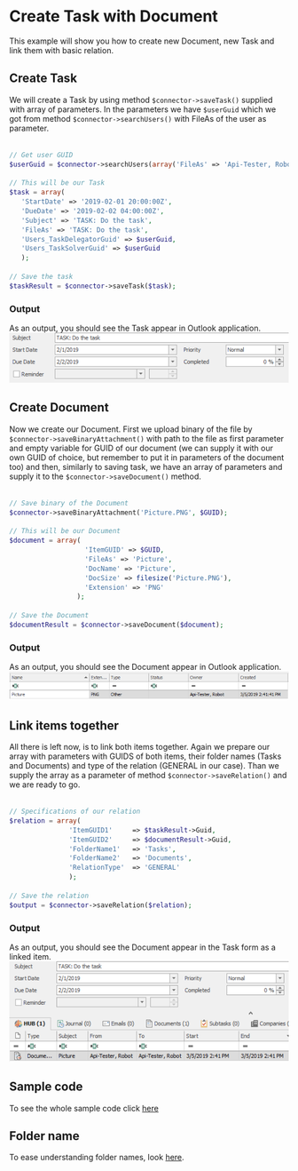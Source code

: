 # Create Task with Document
This example will show you how to create new Document, new Task and link them with basic relation.

## Create Task 
We will create a Task by using method ```$connector->saveTask()``` supplied with array of parameters. In the parameters we have ```$userGuid``` which we got from method ```$connector->searchUsers()``` with FileAs of the user as parameter. 
 ```php

// Get user GUID
$userGuid = $connector->searchUsers(array('FileAs' => 'Api-Tester, Robot'))->Data[0]->ItemGUID;

// This will be our Task
$task = array(
	'StartDate' => '2019-02-01 20:00:00Z',
	'DueDate' => '2019-02-02 04:00:00Z',
	'Subject' => 'TASK: Do the task',
	'FileAs' => 'TASK: Do the task',
	'Users_TaskDelegatorGuid' => $userGuid,
	'Users_TaskSolverGuid' => $userGuid
	);

// Save the task
$taskResult = $connector->saveTask($task);

 ```
### Output
As an output, you should see the Task appear in Outlook application.
![example output](Images/sample_output_task.PNG)

## Create Document
Now we create our Document. First we upload binary of the file by ```$connector->saveBinaryAttachment()``` with path to the file as first parameter and empty variable for GUID of our document (we can supply it with our own GUID of choice, but remember to put it in parameters of the document too) and then, similarly to saving task, we have an array of parameters and supply it to the ```$connector->saveDocument()``` method.
 ```php

// Save binary of the Document
$connector->saveBinaryAttachment('Picture.PNG', $GUID);
 
// This will be our Document
$document = array(
                    'ItemGUID' => $GUID,
					'FileAs' => 'Picture',
					'DocName' => 'Picture',
					'DocSize' => filesize('Picture.PNG'),
					'Extension' => 'PNG'
                  );

// Save the Document
$documentResult = $connector->saveDocument($document);

 ```
### Output
As an output, you should see the Document appear in Outlook application.
![example output](Images/sample_output_document.PNG)

## Link items together
All there is left now, is to link both items together. Again we prepare our array with parameters with GUIDS of both items, their folder names (Tasks and Documents) and type of the relation (GENERAL in our case). Than we supply the array as a parameter of method  ```$connector->saveRelation()``` and we are ready to go.
 ```php

// Specifications of our relation
$relation = array(
				'ItemGUID1'     => $taskResult->Guid,
				'ItemGUID2'     => $documentResult->Guid,
				'FolderName1'   => 'Tasks',
				'FolderName2'   => 'Documents',
				'RelationType'  => 'GENERAL'
				);

// Save the relation
$output = $connector->saveRelation($relation);

 ```
 ### Output
As an output, you should see the Document appear in the Task form as a linked item.
![example output](Images/sample_output_relation.PNG)

## Sample code
To see the whole sample code click [here](sample_code.php)

## Folder name
To ease understanding folder names, look [here](/../../blob/master/FolderNames.md).